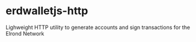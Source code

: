 # erdwalletjs-http
Lighweight HTTP utility to generate accounts and sign transactions for the Elrond Network
